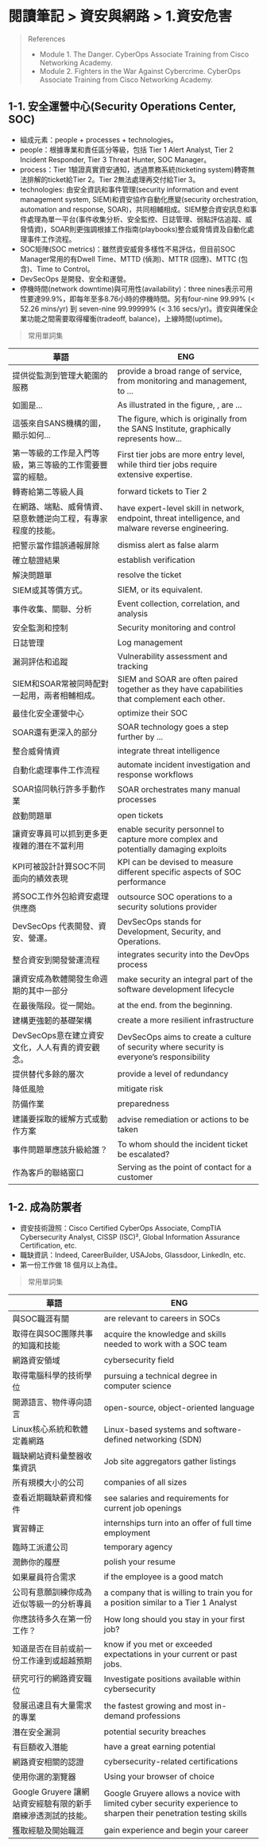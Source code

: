 # 閱讀筆記 > 資安與網路 > 1.資安危害

> References 
> - Module 1. The Danger. CyberOps Associate Training from Cisco Networking Academy.
> - Module 2. Fighters in the War Against Cybercrime. CyberOps Associate Training from Cisco Networking Academy. 

## 1-1. 安全運營中心(Security Operations Center, SOC)
- 組成元素：people + processes + technologies。
- people：根據專業和責任區分等級，包括 Tier 1 Alert Analyst, Tier 2 Incident Responder, Tier 3 Threat Hunter, SOC Manager。
- process：Tier 1驗證真實資安通知，透過票務系統(ticketing system)轉寄無法排解的ticket給Tier 2。Tier 2無法處理再交付給Tier 3。
- technologies: 由安全資訊和事件管理(security information and event management system, SIEM)和資安協作自動化應變(security orchestration, automation and response, SOAR)，共同相輔相成。SIEM整合資安訊息和事件處理為單一平台(事件收集分析、安全監控、日誌管理、弱點評估追蹤、威脅情資)，SOAR則更強調根據工作指南(playbooks)整合威脅情資及自動化處理事件工作流程。
- SOC矩陣(SOC metrics)：雖然資安威脅多樣性不易評估，但目前SOC Manager常用的有Dwell Time、MTTD (偵測)、MTTR (回應)、MTTC (包含)、Time to Control。
- DevSecOps 是開發、安全和運營。
- 停機時間(network downtime)與可用性(availability)：three nines表示可用性要達99.9%，即每年至多8.76小時的停機時間。另有four-nine 99.99% (< 52.26 mins/yr) 到 seven-nine 99.99999% (< 3.16 secs/yr)。資安與確保企業功能之間需要取得權衡(tradeoff, balance)，上線時間(uptime)。

> 常用單詞集

| 華語 | ENG |
| --- | --- |
| 提供從監測到管理大範圍的服務 | provide a broad range of service, from monitoring and management, to ... |
| 如圖是... | As illustrated in the figure, , are ... |
| 這張來自SANS機構的圖，顯示如何... | The figure, which is originally from the SANS Institute, graphically represents how... |
| 第一等級的工作是入門等級，第三等級的工作需要豐富的經驗。 | First tier jobs are more entry level, while third tier jobs require extensive expertise. |
| 轉寄給第二等級人員 | forward tickets to Tier 2 |
| 在網路、端點、威脅情資、惡意軟體逆向工程，有專家程度的技能。 | have expert-level skill in network, endpoint, threat intelligence, and malware reverse engineering. |
| 把警示當作錯誤通報屏除 | dismiss alert as false alarm |
| 確立驗證結果 | establish verification |
| 解決問題單 | resolve the ticket |
| SIEM或其等價方式。 | SIEM, or its equivalent. |
| 事件收集、關聯、分析 | Event collection, correlation, and analysis |
| 安全監測和控制 | Security monitoring and control |
| 日誌管理 | Log management |
| 漏洞評估和追蹤 | Vulnerability assessment and tracking |
| SIEM和SOAR常被同時配對一起用，兩者相輔相成。 | SIEM and SOAR are often paired together as they have capabilities that complement each other. |
| 最佳化安全運營中心 | optimize their SOC |
| SOAR還有更深入的部分 | SOAR technology goes a step further by ... |
| 整合威脅情資 | integrate threat intelligence | 
| 自動化處理事件工作流程 | automate incident investigation and response workflows |
| SOAR協同執行許多手動作業 | SOAR orchestrates many manual processes |
| 啟動問題單 | open tickets |
| 讓資安專員可以抓到更多更複雜的潛在不當利用 | enable security personnel to capture more complex and potentially damaging exploits |
| KPI可被設計計算SOC不同面向的績效表現 | KPI can be devised to measure different specific aspects of SOC performance |
| 將SOC工作外包給資安處理供應商 | outsource SOC operations to a security solutions provider |
| DevSecOps 代表開發、資安、營運。 |DevSecOps stands for Development, Security, and Operations. |
| 整合資安到開發營運流程 | integrates security into the DevOps process |
| 讓資安成為軟體開發生命週期的其中一部分 | make security an integral part of the software development lifecycle |
| 在最後階段。從一開始。 | at the end. from the beginning. |
| 建構更強韌的基礎架構 | create a more resilient infrastructure |
| DevSecOps意在建立資安文化，人人有責的資安觀念。 | DevSecOps aims to create a culture of security where security is everyone’s responsibility |
| 提供替代多餘的層次 | provide a level of redundancy |
| 降低風險 | mitigate risk |
| 防備作業 | preparedness |
| 建議要採取的緩解方式或動作方案 | advise remediation or actions to be taken |
| 事件問題單應該升級給誰？ | To whom should the incident ticket be escalated? |
| 作為客戶的聯絡窗口 | Serving as the point of contact for a customer |

## 1-2. 成為防禦者
- 資安技術證照：Cisco Certified CyberOps Associate, CompTIA Cybersecurity Analyst, CISSP (ISC)², Global Information Assurance Certification, etc.
- 職缺資訊：Indeed, CareerBuilder, USAJobs, Glassdoor, LinkedIn, etc.
- 第一份工作做 18 個月以上為佳。

> 常用單詞集

| 華語 | ENG |
| --- | --- |
| 與SOC職涯有關 | are relevant to careers in SOCs |
| 取得在與SOC團隊共事的知識和技能 | acquire the knowledge and skills needed to work with a SOC team |
| 網路資安領域 | cybersecurity field |
| 取得電腦科學的技術學位 | pursuing a technical degree in computer science |
| 開源語言、物件導向語言 | open-source, object-oriented language |
| Linux核心系統和軟體定義網路 | Linux-based systems and software-defined networking (SDN)| Linux-based systems and software-defined networking (SDN) |
| 職缺網站資料彙整器收集資訊 | Job site aggregators gather listings |
| 所有規模大小的公司 | companies of all sizes |
| 查看近期職缺薪資和條件 | see salaries and requirements for current job openings |
| 實習轉正 | internships turn into an offer of full time employment |
| 臨時工派遣公司 | temporary agency |
| 潤飾你的履歷 | polish your resume |
| 如果雇員符合需求 | if the employee is a good match |
| 公司有意願訓練你成為近似等級一的分析專員 | a company that is willing to train you for a position similar to a Tier 1 Analyst |
| 你應該待多久在第一份工作？ | How long should you stay in your first job? |
| 知道是否在目前或前一份工作達到或超越預期 | know if you met or exceeded expectations in your current or past jobs. |
| 研究可行的網路資安職位 | Investigate positions available within cybersecurity |
| 發展迅速且有大量需求的專業 | the fastest growing and most in-demand professions |
| 潛在安全漏洞 | potential security breaches |
| 有巨額收入潛能 | have a great earning potential |
| 網路資安相關的認證 | cybersecurity-related certifications |
| 使用你選的瀏覽器 | Using your browser of choice |
| Google Gruyere 讓網站資安經驗有限的新手磨練滲透測試的技能。 | Google Gruyere allows a novice with limited cyber security experience to sharpen their penetration testing skills |
| 獲取經驗及開始職涯 | gain experience and begin your career |